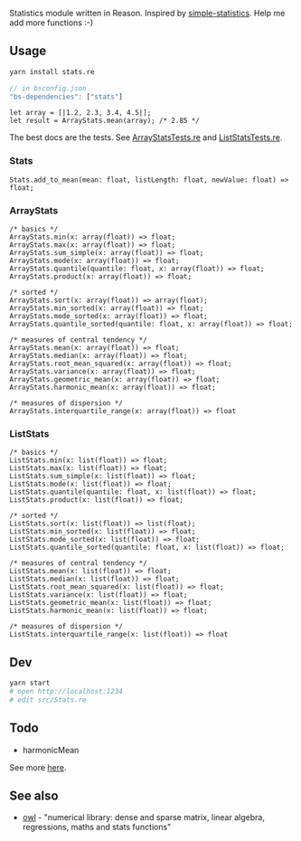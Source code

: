 Statistics module written in Reason. Inspired by [simple-statistics](https://github.com/simple-statistics/simple-statistics). Help me add more functions :-)

## Usage

```bash
yarn install stats.re
```

```javascript
// in bsconfig.json
"bs-dependencies": ["stats"]
```

```reason
let array = [|1.2, 2.3, 3.4, 4.5|];
let result = ArrayStats.mean(array); /* 2.85 */
```

The best docs are the tests. See [ArrayStatsTests.re](https://github.com/aaronshaf/stats.re/blob/master/src/ArrayStatsTests.re) and [ListStatsTests.re](https://github.com/aaronshaf/stats.re/blob/master/src/ListStatsTests.re).

### Stats

```reason
Stats.add_to_mean(mean: float, listLength: float, newValue: float) => float;
```

### ArrayStats

```reason
/* basics */
ArrayStats.min(x: array(float)) => float;
ArrayStats.max(x: array(float)) => float;
ArrayStats.sum_simple(x: array(float)) => float;
ArrayStats.mode(x: array(float)) => float;
ArrayStats.quantile(quantile: float, x: array(float)) => float;
ArrayStats.product(x: array(float)) => float;

/* sorted */
ArrayStats.sort(x: array(float)) => array(float);
ArrayStats.min_sorted(x: array(float)) => float;
ArrayStats.mode_sorted(x: array(float)) => float;
ArrayStats.quantile_sorted(quantile: float, x: array(float)) => float;

/* measures of central tendency */
ArrayStats.mean(x: array(float)) => float;
ArrayStats.median(x: array(float)) => float;
ArrayStats.root_mean_squared(x: array(float)) => float;
ArrayStats.variance(x: array(float)) => float;
ArrayStats.geometric_mean(x: array(float)) => float;
ArrayStats.harmonic_mean(x: array(float)) => float;

/* measures of dispersion */
ArrayStats.interquartile_range(x: array(float)) => float
```

### ListStats

```reason
/* basics */
ListStats.min(x: list(float)) => float;
ListStats.max(x: list(float)) => float;
ListStats.sum_simple(x: list(float)) => float;
ListStats.mode(x: list(float)) => float;
ListStats.quantile(quantile: float, x: list(float)) => float;
ListStats.product(x: list(float)) => float;

/* sorted */
ListStats.sort(x: list(float)) => list(float);
ListStats.min_sorted(x: list(float)) => float;
ListStats.mode_sorted(x: list(float)) => float;
ListStats.quantile_sorted(quantile: float, x: list(float)) => float;

/* measures of central tendency */
ListStats.mean(x: list(float)) => float;
ListStats.median(x: list(float)) => float;
ListStats.root_mean_squared(x: list(float)) => float;
ListStats.variance(x: list(float)) => float;
ListStats.geometric_mean(x: list(float)) => float;
ListStats.harmonic_mean(x: list(float)) => float;

/* measures of dispersion */
ListStats.interquartile_range(x: list(float)) => float
```

## Dev

```bash
yarn start
# open http://localhost:1234
# edit src/Stats.re
```

## Todo

* harmonicMean

See more [here](https://simplestatistics.org/docs/).

## See also

* [owl](https://github.com/ryanrhymes/owl) - "numerical library: dense and sparse matrix, linear algebra, regressions, maths and stats functions"
